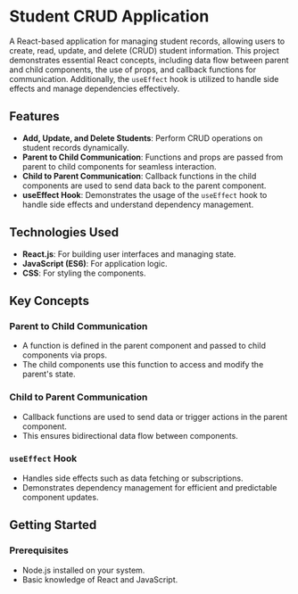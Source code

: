 # Student CRUD Application  

A React-based application for managing student records, allowing users to create, read, update, and delete (CRUD) student information. This project demonstrates essential React concepts, including data flow between parent and child components, the use of props, and callback functions for communication. Additionally, the `useEffect` hook is utilized to handle side effects and manage dependencies effectively.  

## Features  
- **Add, Update, and Delete Students**: Perform CRUD operations on student records dynamically.  
- **Parent to Child Communication**: Functions and props are passed from parent to child components for seamless interaction.  
- **Child to Parent Communication**: Callback functions in the child components are used to send data back to the parent component.  
- **useEffect Hook**: Demonstrates the usage of the `useEffect` hook to handle side effects and understand dependency management.  

## Technologies Used  
- **React.js**: For building user interfaces and managing state.  
- **JavaScript (ES6)**: For application logic.  
- **CSS**: For styling the components.  

## Key Concepts  
### Parent to Child Communication  
- A function is defined in the parent component and passed to child components via props.  
- The child components use this function to access and modify the parent's state.  

### Child to Parent Communication  
- Callback functions are used to send data or trigger actions in the parent component.  
- This ensures bidirectional data flow between components.  

### `useEffect` Hook  
- Handles side effects such as data fetching or subscriptions.  
- Demonstrates dependency management for efficient and predictable component updates.  

## Getting Started  

### Prerequisites  
- Node.js installed on your system.  
- Basic knowledge of React and JavaScript.  


